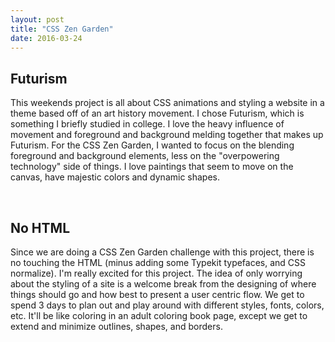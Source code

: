 ```yaml
---
layout: post
title: "CSS Zen Garden"
date: 2016-03-24
---
```


<h2> Futurism </h2>

This weekends project is all about CSS animations and styling a website in a theme based off of an art history movement. I chose Futurism, which is something I briefly studied in college. I love the heavy influence of movement and foreground and background melding together that makes up Futurism. For the CSS Zen Garden, I wanted to focus on the blending foreground and background elements, less on the "overpowering technology" side of things. I love paintings that seem to move on the canvas, have majestic colors and dynamic shapes.

<br>

<h2> No HTML </h2>

Since we are doing a CSS Zen Garden challenge with this project, there is no touching the HTML (minus adding some Typekit typefaces, and CSS normalize).
I'm really excited for this project. The idea of only worrying about the styling of a site is a welcome break from the designing of where things should go and how best to present a user centric flow. We get to spend <span class="sec-font"> 3 </span> days to plan out and play around with different styles, fonts, colors, etc. It'll be like coloring in an adult coloring book page, except we get to extend and minimize outlines, shapes, and borders. 